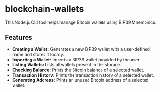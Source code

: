 # blockchain-wallets

This Node.js CLI tool helps manage Bitcoin wallets using BIP39 Mnemonics.

## Features

- **Creating a Wallet:** Generates a new BIP39 wallet with a user-defined name and stores it locally.
- **Importing a Wallet:** Imports a BIP39 wallet provided by the user.
- **Listing Wallets:** Lists all wallets present in the storage.
- **Checking Balance:** Prints the Bitcoin balance of a selected wallet.
- **Transaction History:** Prints the transaction history of a selected wallet.
- **Generating Address:** Prints an unused Bitcoin address of a selected wallet.
